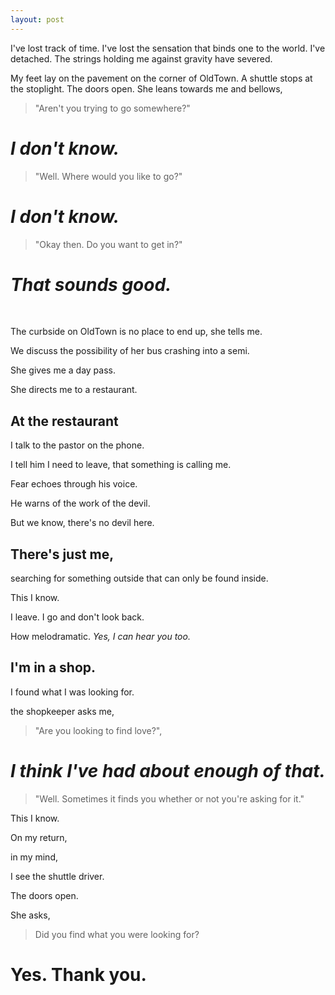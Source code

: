 ```yaml
---
layout: post
---
```


I've lost track of time. I've lost the sensation that binds one to the
world. I've detached. The strings holding me against gravity have severed.

My feet lay on the pavement on the corner of OldTown.
A shuttle stops at the stoplight.
The doors open.
She leans towards me and bellows,

> "Aren't you trying to go somewhere?"

# _I don't know._


> "Well. Where would you like to go?"

# _I don't know._

> "Okay then. Do you want to get in?"

# _That sounds good._
<br>

The curbside on OldTown is no place to end up, she tells me.

We discuss the possibility of her bus crashing into a semi.

She gives me a day pass.

She directs me to a restaurant.


## At the restaurant

I talk to the pastor on the phone.

I tell him I need to leave, that something is calling me.

Fear echoes through his voice.

He warns of the work of the devil.

But we know, there's no devil here.


## There's just me,

searching for something outside that can only be found inside.

This I know.

I leave. I go and don't look back.

How melodramatic. _Yes, I can hear you too._

## I'm in a shop.

I found what I was looking for.

the shopkeeper asks me,

> "Are you looking to find love?",

# _I think I've had about enough of that._

> "Well. Sometimes it finds you whether or not you're asking for it."

This I know.

On my return,

in my mind,

I see the shuttle driver.

The doors open.

She asks,

> Did you find what you were looking for?

# Yes. Thank you.
